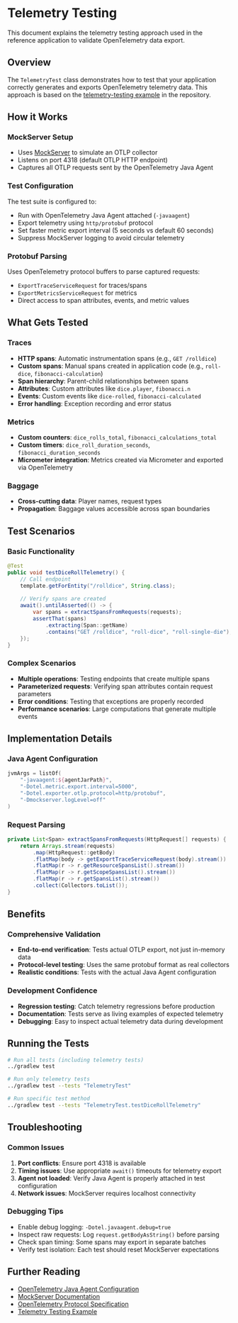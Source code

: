 # Telemetry Testing

This document explains the telemetry testing approach used in the reference application to validate OpenTelemetry data export.

## Overview

The `TelemetryTest` class demonstrates how to test that your application correctly generates and exports OpenTelemetry telemetry data. This approach is based on the [telemetry-testing example](../telemetry-testing) in the repository.

## How it Works

### MockServer Setup
- Uses [MockServer](https://www.mock-server.com/) to simulate an OTLP collector
- Listens on port 4318 (default OTLP HTTP endpoint)
- Captures all OTLP requests sent by the OpenTelemetry Java Agent

### Test Configuration
The test suite is configured to:
- Run with OpenTelemetry Java Agent attached (`-javaagent`)
- Export telemetry using `http/protobuf` protocol
- Set faster metric export interval (5 seconds vs default 60 seconds)
- Suppress MockServer logging to avoid circular telemetry

### Protobuf Parsing
Uses OpenTelemetry protocol buffers to parse captured requests:
- `ExportTraceServiceRequest` for traces/spans
- `ExportMetricsServiceRequest` for metrics
- Direct access to span attributes, events, and metric values

## What Gets Tested

### Traces
- **HTTP spans**: Automatic instrumentation spans (e.g., `GET /rolldice`)
- **Custom spans**: Manual spans created in application code (e.g., `roll-dice`, `fibonacci-calculation`)
- **Span hierarchy**: Parent-child relationships between spans
- **Attributes**: Custom attributes like `dice.player`, `fibonacci.n`
- **Events**: Custom events like `dice-rolled`, `fibonacci-calculated`
- **Error handling**: Exception recording and error status

### Metrics
- **Custom counters**: `dice_rolls_total`, `fibonacci_calculations_total`
- **Custom timers**: `dice_roll_duration_seconds`, `fibonacci_duration_seconds`
- **Micrometer integration**: Metrics created via Micrometer and exported via OpenTelemetry

### Baggage
- **Cross-cutting data**: Player names, request types
- **Propagation**: Baggage values accessible across span boundaries

## Test Scenarios

### Basic Functionality
```java
@Test
public void testDiceRollTelemetry() {
    // Call endpoint
    template.getForEntity("/rolldice", String.class);
    
    // Verify spans are created
    await().untilAsserted(() -> {
        var spans = extractSpansFromRequests(requests);
        assertThat(spans)
            .extracting(Span::getName)
            .contains("GET /rolldice", "roll-dice", "roll-single-die");
    });
}
```

### Complex Scenarios
- **Multiple operations**: Testing endpoints that create multiple spans
- **Parameterized requests**: Verifying span attributes contain request parameters
- **Error conditions**: Testing that exceptions are properly recorded
- **Performance scenarios**: Large computations that generate multiple events

## Implementation Details

### Java Agent Configuration
```kotlin
jvmArgs = listOf(
    "-javaagent:${agentJarPath}",
    "-Dotel.metric.export.interval=5000",
    "-Dotel.exporter.otlp.protocol=http/protobuf",
    "-Dmockserver.logLevel=off"
)
```

### Request Parsing
```java
private List<Span> extractSpansFromRequests(HttpRequest[] requests) {
    return Arrays.stream(requests)
        .map(HttpRequest::getBody)
        .flatMap(body -> getExportTraceServiceRequest(body).stream())
        .flatMap(r -> r.getResourceSpansList().stream())
        .flatMap(r -> r.getScopeSpansList().stream())
        .flatMap(r -> r.getSpansList().stream())
        .collect(Collectors.toList());
}
```

## Benefits

### Comprehensive Validation
- **End-to-end verification**: Tests actual OTLP export, not just in-memory data
- **Protocol-level testing**: Uses the same protobuf format as real collectors
- **Realistic conditions**: Tests with the actual Java Agent configuration

### Development Confidence
- **Regression testing**: Catch telemetry regressions before production
- **Documentation**: Tests serve as living examples of expected telemetry
- **Debugging**: Easy to inspect actual telemetry data during development

## Running the Tests

```bash
# Run all tests (including telemetry tests)
../gradlew test

# Run only telemetry tests
../gradlew test --tests "TelemetryTest"

# Run specific test method
../gradlew test --tests "TelemetryTest.testDiceRollTelemetry"
```

## Troubleshooting

### Common Issues

1. **Port conflicts**: Ensure port 4318 is available
2. **Timing issues**: Use appropriate `await()` timeouts for telemetry export
3. **Agent not loaded**: Verify Java Agent is properly attached in test configuration
4. **Network issues**: MockServer requires localhost connectivity

### Debugging Tips

- Enable debug logging: `-Dotel.javaagent.debug=true`
- Inspect raw requests: Log `request.getBodyAsString()` before parsing
- Check span timing: Some spans may export in separate batches
- Verify test isolation: Each test should reset MockServer expectations

## Further Reading

- [OpenTelemetry Java Agent Configuration](https://opentelemetry.io/docs/languages/java/configuration/)
- [MockServer Documentation](https://www.mock-server.com/)
- [OpenTelemetry Protocol Specification](https://opentelemetry.io/docs/specs/otlp/)
- [Telemetry Testing Example](../telemetry-testing/README.md)